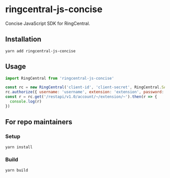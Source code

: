 # ringcentral-js-concise

Concise JavaScript SDK for RingCentral.


## Installation

```
yarn add ringcentral-js-concise
```


## Usage

```js
import RingCentral from 'ringcentral-js-concise'

const rc = new RingCentral('client-id', 'client-secret', RingCentral.SANDBOX_SERVER)
rc.authorize({ username: 'username', extension: 'extension', password: 'password' })
const r = rc.get('/restapi/v1.0/account/~/extension/~').then(r => {
  console.log(r)
})
```


## For repo maintainers

### Setup

```
yarn install
```

### Build

```
yarn build
```
